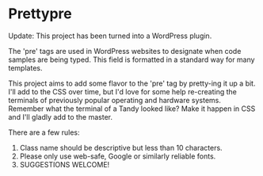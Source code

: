 Prettypre
=========
Update: This project has been turned into a WordPress plugin.

The 'pre' tags are used in WordPress websites to designate when code samples are being typed.  This field is formatted in a standard way for many templates.

This project aims to add some flavor to the 'pre' tag by pretty-ing it up a bit.  I'll add to the CSS over time, but I'd love for some help re-creating the terminals of previously popular operating and hardware systems.  Remember what the terminal of a Tandy looked like?  Make it happen in CSS and I'll gladly add to the master.

There are a few rules:

1) Class name should be descriptive but less than 10 characters.
2) Please only use web-safe, Google or similarly reliable fonts.
3) SUGGESTIONS WELCOME!
